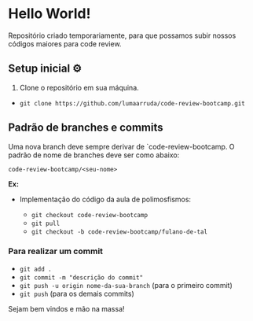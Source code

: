# Hello World!

Repositório criado temporariamente, para que possamos subir nossos códigos maiores para code review.

## Setup inicial ⚙️
1. Clone o repositório em sua máquina.

- `git clone https://github.com/lumaarruda/code-review-bootcamp.git`

## Padrão de branches e commits

 Uma nova branch deve sempre derivar de `code-review-bootcamp. O padrão de nome de branches deve ser como abaixo:
  
  `code-review-bootcamp/<seu-nome>`
  
  **Ex:**
  - Implementação do código da aula de polimosfismos:
  
    - `git checkout code-review-bootcamp`
    - `git pull`
    - `git checkout -b code-review-bootcamp/fulano-de-tal`
 
 ### Para realizar um commit
 
 - `git add .`
 - `git commit -m "descrição do commit"`
 - `git push -u origin nome-da-sua-branch` (para o primeiro commit)
 - `git push` (para os demais commits)
 
 Sejam bem vindos e mão na massa!
 
